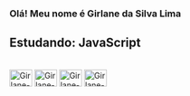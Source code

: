 ### Olá! Meu nome é Girlane da Silva Lima
## Estudando: JavaScript

<div style="display: inline_block"><br>
  <img align="center" alt="Girlane-Js" height="30" width="40" src="https://user-images.githubusercontent.com/128650892/228098057-94cd64e2-b02d-473a-b482-ff38ca7dbff1.svg">
  <img align="center" alt="Girlane-NodeJs" height="30" width="40" src="https://user-images.githubusercontent.com/128650892/228573639-84fe5b4e-ba8e-472e-9035-e6d1d93ce51f.svg">
  <img align="center" alt="Girlane-HTML5" height="30" width="40" src="https://user-images.githubusercontent.com/128650892/228576457-0972c3c9-7e0b-4df8-866a-45e85a96be66.svg">
  <img align="center" alt="Girlane-CSS3" height="30" width="40" src="https://user-images.githubusercontent.com/128650892/228576691-6dabbe60-605d-47bd-a328-91f8aaff5776.svg">

<!--
**GirlaneSL/GirlaneSL** is a ✨ _special_ ✨ repository because its `README.md` (this file) appears on your GitHub profile.

Here are some ideas to get you started:

- 🔭 I’m currently working on ...
- 🌱 I’m currently learning ...
- 👯 I’m looking to collaborate on ...
- 🤔 I’m looking for help with ...
- 💬 Ask me about ...
- 📫 How to reach me: ...
- 😄 Pronouns: ...
- ⚡ Fun fact: ...
-->
